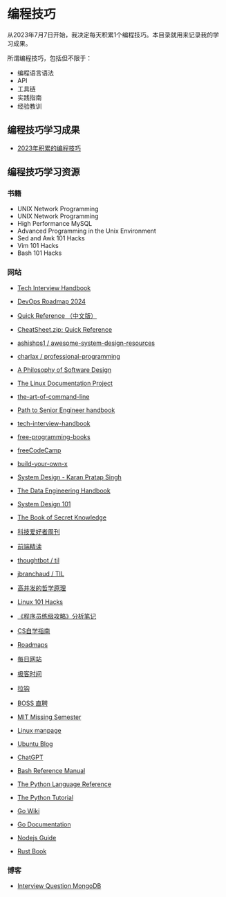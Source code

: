 # 编程技巧

从2023年7月7日开始，我决定每天积累1个编程技巧。本目录就用来记录我的学习成果。

所谓编程技巧，包括但不限于：

- 编程语言语法
- API
- 工具链
- 实践指南
- 经验教训

## 编程技巧学习成果

- [2023年积累的编程技巧][2023]

  [2023]: ./2023_tip.md

## 编程技巧学习资源

### 书籍

- UNIX Network Programming
- UNIX Network Programming
- High Performance MySQL
- Advanced Programming in the Unix Environment
- Sed and Awk 101 Hacks
- Vim 101 Hacks
- Bash 101 Hacks

### 网站

- [Tech Interview Handbook][w43]
- [DevOps Roadmap 2024][w42]
- [Quick Reference （中文版）][w41]
- [CheatSheet.zip: Quick Reference][w40]
- [ashishps1 / awesome-system-design-resources][w39]
- [charlax / professional-programming][w38]
- [A Philosophy of Software Design][w37]
- [The Linux Documentation Project][w36]
- [the-art-of-command-line][w35]
- [Path to Senior Engineer handbook][w34]
- [tech-interview-handbook][w33]
- [free-programming-books][w32]
- [freeCodeCamp][w31]
- [build-your-own-x][w30]
- [System Design - Karan Pratap Singh][w29]
- [The Data Engineering Handbook][w28]
- [System Design 101][w27]
- [The Book of Secret Knowledge][w26]
- [科技爱好者周刊][w25]
- [前端精读][w24]
- [thoughtbot / til][w23]
- [jbranchaud / TIL][w22]
- [高并发的哲学原理][w21]
- [Linux 101 Hacks][w20]
- [《程序员练级攻略》分析笔记][w11]
- [CS自学指南][w1]
- [Roadmaps][w2]
- [每日网站][w3]
- [极客时间][w4]
- [拉钩][w5]
- [BOSS 直聘][w6]
- [MIT Missing Semester][w7]
- [Linux manpage][w8]
- [Ubuntu Blog][w9]
- [ChatGPT][w10]
- [Bash Reference Manual][w12]
- [The Python Language Reference][w13]
- [The Python Tutorial][w14]
- [Go Wiki][w15]
- [Go Documentation][w16]
- [Nodejs Guide][w17]
- [Rust Book][w18]

  [w43]: https://github.com/yangshun/tech-interview-handbook
  [w42]: https://github.com/milanm/DevOps-Roadmap
  [w41]: https://wangchujiang.com/reference/
  [w40]: https://cheatsheets.zip/
  [w39]: https://github.com/ashishps1/awesome-system-design-resources
  [w38]: https://github.com/charlax/professional-programming
  [w37]: https://go7hic.github.io/A-Philosophy-of-Software-Design/#/
  [w36]: https://tldp.org/
  [w35]: https://github.com/jlevy/the-art-of-command-line
  [w34]: https://github.com/jordan-cutler/path-to-senior-engineer-handbook
  [w33]: https://github.com/yangshun/tech-interview-handbook
  [w32]: https://github.com/EbookFoundation/free-programming-books
  [w31]: https://github.com/freeCodeCamp/freeCodeCamp
  [w30]: https://github.com/codecrafters-io/build-your-own-x
  [w29]: https://github.com/karanpratapsingh/system-design?tab=readme-ov-file
  [w28]: https://github.com/DataEngineer-io/data-engineer-handbook
  [w27]: https://github.com/ByteByteGoHq/system-design-101
  [w26]: https://github.com/trimstray/the-book-of-secret-knowledge
  [w25]: https://github.com/ruanyf/weekly
  [w24]: https://github.com/ascoders/weekly
  [w1]: https://csdiy.wiki/
  [w2]: https://roadmap.sh/
  [w3]: https://gitee.com/whl1729/surf/blob/master/website/daily_websites.md
  [w4]: https://time.geekbang.org/
  [w5]: https://www.lagou.com/
  [w6]: https://www.zhipin.com/
  [w7]: https://missing.csail.mit.edu/
  [w8]: https://man7.org/linux/man-pages/
  [w9]: https://ubuntu.com/blog
  [w10]: https://openai.com/blog
  [w11]: https://gitee.com/whl1729/read/blob/main/method/programmer_improvement_guide/README.md
  [w12]: https://www.gnu.org/software/bash/manual/bash.html
  [w13]: https://docs.python.org/3/reference/index.html
  [w14]: https://docs.python.org/3/tutorial/index.html
  [w15]: https://github.com/golang/go/wiki/
  [w16]: https://go.dev/doc/
  [w17]: https://nodejs.org/en/docs/guides
  [w18]: https://doc.rust-lang.org/book/
  [w20]: https://linux.101hacks.com/toc/
  [w21]: https://pphc.lvwenhan.com/
  [w22]: https://github.com/jbranchaud/til
  [w23]: https://github.com/thoughtbot/til

### 博客

- [Interview Question MongoDB][b1]

  [b1]: https://dev.to/avinashrepo/interview-question-mongodb-2oii
